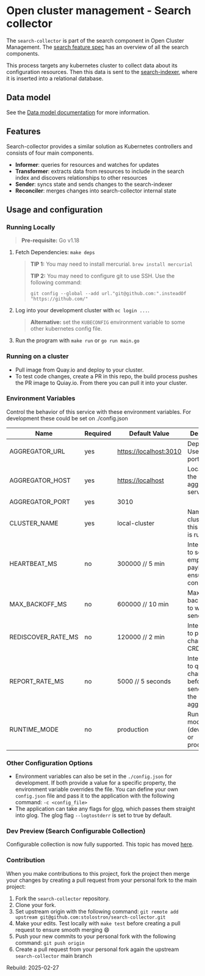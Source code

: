 [comment]: # ( Copyright Contributors to the Open Cluster Management project )

# Open cluster management - Search collector

The `search-collector` is part of the search component in Open Cluster Management. The [search feature spec](https://github.com/stolostron/search-v2-operator/wiki/Feature-Spec) has an overview of all the search components.

This process targets any kubernetes cluster to collect data about its configuration resources. Then this data is sent to the [search-indexer](https://github.com/stolostron/search-indexer), where it is inserted into a relational database.

## Data model

See the [Data model documentation](https://github.com/stolostron/search-collector/blob/main/pkg/transforms/README.md) for more information.

## Features

Search-collector provides a similar solution as Kubernetes controllers and consists of four main components.
 
* **Informer**: queries for resources and watches for updates
* **Transformer**: extracts data from resources to include in the search index and discovers relationships to other resources
* **Sender**: syncs state and sends changes to the search-indexer
* **Reconciler**: merges changes into search-collector internal state

## Usage and configuration

### Running Locally

> **Pre-requisite:** Go v1.18

1. Fetch Dependencies: `make deps`
    > **TIP 1:** You may need to install mercurial. `brew install mercurial`
    >
    > **TIP 2:** You may need to configure git to use SSH. Use the following command:
    >
    > `git config --global --add url."git@github.com:".insteadOf "https://github.com/"`
2. Log into your development cluster with `oc login ...`.
    > **Alternative:** set the `KUBECONFIG` environment variable to some other kubernetes config file.
3. Run the program with `make run` or `go run main.go`

### Running on a cluster

- Pull image from Quay.io and deploy to your cluster.
- To test code changes, create a PR in this repo, the build process pushes the PR image to Quiay.io. From there you can pull it into your cluster.

### Environment Variables

Control the behavior of this service with these environment variables. For development these could be set on ./config.json

Name               | Required | Default Value            | Description
----               | -------- | -------------            | -----------
AGGREGATOR_URL     | yes      | <https://localhost:3010> | Deprecated. Use host + port instead.
AGGREGATOR_HOST    | yes      | <https://localhost>      | Location of the aggregator service.
AGGREGATOR_PORT    | yes      | 3010                     |
CLUSTER_NAME       | yes      | local-cluster            | Name of cluster where this collector is running.
HEARTBEAT_MS       | no       | 300000  // 5 min         | Interval(ms) to send empty payload to ensure connection
MAX_BACKOFF_MS     | no       | 600000  // 10 min        | Maximum backoff in ms to wait after send error
REDISCOVER_RATE_MS | no       | 120000  // 2 min         | Interval(ms) to poll for changes to CRDs
REPORT_RATE_MS     | no       | 5000    // 5 seconds     | Interval(ms) to queue changes before sending to the aggregator
RUNTIME_MODE       | no       | production               | Running mode (development or production)

### Other Configuration Options

- Environment variables can also be set in the `./config.json` for development. If both provide a value for a specific property, the environment variable overrides the file. You can define your own `config.json` file and pass it to the application with the following command: `-c <config_file>`
- The application can take any flags for [glog](https://github.com/golang/glog), which passes them straight into glog. The glog flag `--logtostderr` is set to true by default.

### Dev Preview (Search Configurable Collection)

Configurable collection is now fully supported. This topic has moved [here](https://github.com/stolostron/search-v2-operator/wiki/Search-Configurable-Collection).

### Contribution

When you make contributions to this project, fork the project then merge your changes by creating a pull request from your personal fork to the main project:

1. Fork the `search-collector` repository.
2. Clone your fork.
3. Set upstream origin with the following command: `git remote add upstream git@github.com:stolostron/search-collector.git`
4. Make your edits. Test locally with `make test` before creating a pull request to ensure smooth merging :smile:
5. Push your new commits to your personal fork with the following command: `git push origin`
6. Create a pull request from your personal fork again the upstream `search-collector` main branch

Rebuild: 2025-02-27
